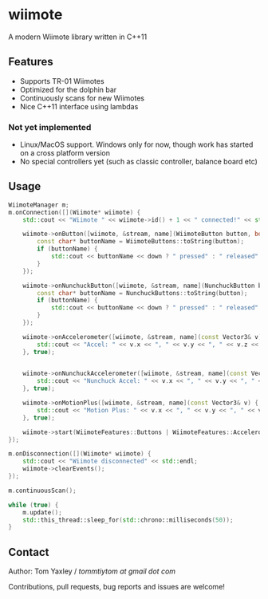 # wiimote
A modern Wiimote library written in C++11

## Features
* Supports TR-01 Wiimotes
* Optimized for the dolphin bar
* Continuously scans for new Wiimotes
* Nice C++11 interface using lambdas

### Not yet implemented
* Linux/MacOS support.  Windows only for now, though work has started on a cross platform version
* No special controllers yet (such as classic controller, balance board etc)

## Usage
```cpp
WiimoteManager m;
m.onConnection([](Wiimote* wiimote) { 
	std::cout << "Wiimote " << wiimote->id() + 1 << " connected!" << std::endl;

	wiimote->onButton([wiimote, &stream, name](WiimoteButton button, bool down) {
		const char* buttonName = WiimoteButtons::toString(button);
		if (buttonName) {
			std::cout << buttonName << down ? " pressed" : " released" << std::endl;
		}
	});

	wiimote->onNunchuckButton([wiimote, &stream, name](NunchuckButton button, bool down) {
		const char* buttonName = NunchuckButtons::toString(button);
		if (buttonName) {
			std::cout << buttonName << down ? " pressed" : " released" << std::endl;
		}
	});

	wiimote->onAccelerometer([wiimote, &stream, name](const Vector3& v) {
		std::cout << "Accel: " << v.x << ", " << v.y << ", " << v.z << std::endl;
	}, true);

	
	wiimote->onNunchuckAccelerometer([wiimote, &stream, name](const Vector3& v) {
		std::cout << "Nunchuck Accel: " << v.x << ", " << v.y << ", " << v.z << std::endl;
	}, true);

	wiimote->onMotionPlus([wiimote, &stream, name](const Vector3& v) {
		std::cout << "Motion Plus: " << v.x << ", " << v.y << ", " << v.z << std::endl;
	}, true);

	wiimote->start(WiimoteFeatures::Buttons | WiimoteFeatures::Accelerometer | WiimoteFeatures::Extension);
});

m.onDisconnection([](Wiimote* wiimote) {
	std::cout << "Wiimote disconnected" << std::endl;
	wiimote->clearEvents();
});

m.continuousScan();

while (true) {
	m.update();
	std::this_thread::sleep_for(std::chrono::milliseconds(50));
}
```

## Contact
Author: Tom Yaxley / _tommtiytom at gmail dot com_

Contributions, pull requests, bug reports and issues are welcome!